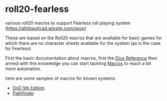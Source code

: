 # roll20-fearless
various roll20 macros to support Fearless roll playing system (https://athibaultcad.wixsite.com/spop)

These are based on the Roll20 macros that are available for basic games for which there are no character sheets available for the system (as is the case for Fearless)

First the basic documentation about macros, first the [Dice Reference](https://help.roll20.net/hc/en-us/articles/360037773133-Dice-Reference)
then armed with this knowledge you can start tackling [Macros](https://help.roll20.net/hc/en-us/articles/360037256794-Macros) to reach a bit more automation.


here are some samples of macros for known systems

* [DnD 5th Edition](https://wiki.roll20.net/Dungeons_and_Dragons_Next#More_Examples)
* [Pathfinder](https://wiki.roll20.net/Macros_-_Pathfinder_Examples)
